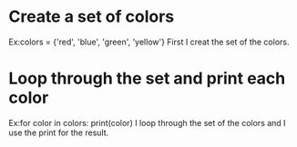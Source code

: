 # Create a set of colors
Ex:colors = {'red', 'blue', 'green', 'yellow'}
First I creat the set of the colors.

# Loop through the set and print each color
Ex:for color in colors:
    print(color)
I loop through the set of the colors and I use the print for the result.